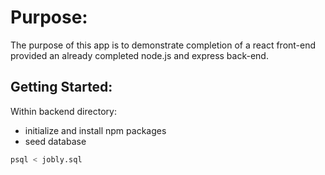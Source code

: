 # Purpose:
The purpose of this app is to demonstrate completion of a react front-end provided an already completed node.js and express back-end.

## Getting Started:
Within backend directory:
 - initialize and install npm packages
 - seed database

```bash
psql < jobly.sql
```

